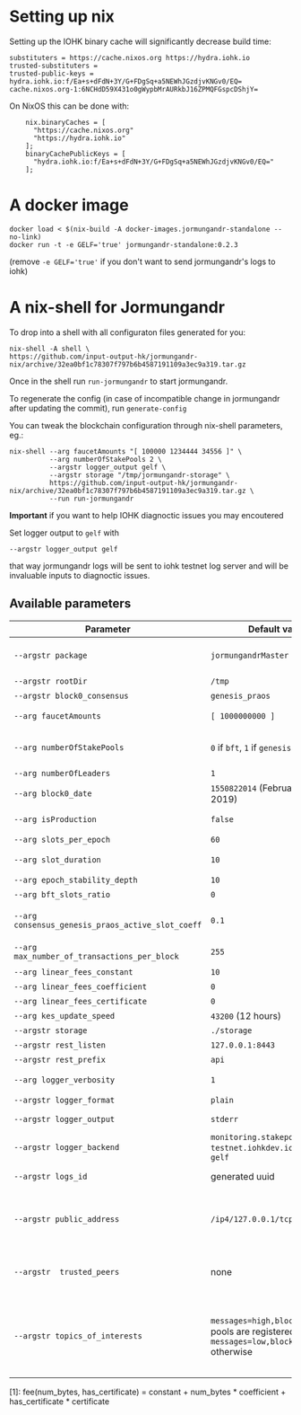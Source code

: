 # Setting up nix

Setting up the IOHK binary cache will significantly decrease build time:

```
substituters = https://cache.nixos.org https://hydra.iohk.io
trusted-substituters =
trusted-public-keys = hydra.iohk.io:f/Ea+s+dFdN+3Y/G+FDgSq+a5NEWhJGzdjvKNGv0/EQ= cache.nixos.org-1:6NCHdD59X431o0gWypbMrAURkbJ16ZPMQFGspcDShjY=
```

On NixOS this can be done with:

```
    nix.binaryCaches = [
      "https://cache.nixos.org"
      "https://hydra.iohk.io"
    ];
    binaryCachePublicKeys = [
      "hydra.iohk.io:f/Ea+s+dFdN+3Y/G+FDgSq+a5NEWhJGzdjvKNGv0/EQ="
    ];
```

# A docker image

```
docker load < $(nix-build -A docker-images.jormungandr-standalone --no-link)
docker run -t -e GELF='true' jormungandr-standalone:0.2.3
```
(remove `-e GELF='true'` if you don't want to send jormungandr's logs to iohk)

# A nix-shell for Jormungandr

To drop into a shell with all configuraton files generated for you:
```
nix-shell -A shell \
https://github.com/input-output-hk/jormungandr-nix/archive/32ea0bf1c78307f797b6b4587191109a3ec9a319.tar.gz
```

Once in the shell run `run-jormungandr` to start jormungandr.

To regenerate the config (in case of incompatible change in jormungandr after updating the commit), run `generate-config`

You can tweak the blockchain configuration through nix-shell parameters, eg.:
```
nix-shell --arg faucetAmounts "[ 100000 1234444 34556 ]" \
          --arg numberOfStakePools 2 \
          --argstr logger_output gelf \
          --argstr storage "/tmp/jormungandr-storage" \
          https://github.com/input-output-hk/jormungandr-nix/archive/32ea0bf1c78307f797b6b4587191109a3ec9a319.tar.gz \
          --run run-jormungandr
```

__Important__ if you want to help IOHK diagnoctic issues you may encoutered

Set logger output to `gelf` with
```
--argstr logger_output gelf
```
that way jormungandr logs will be sent to iohk testnet log server and will be invaluable inputs to diagnoctic issues.


## Available parameters

| Parameter  | Default value | Description
| ------------- | ------------- | ------------- |
| `--argstr package` | `jormungandrMaster` | Jormungandr package to use. Use `jormungandr` for last stable release. `jormungandrMaster` for last master branch build. |
| `--argstr rootDir` | `/tmp` | Parent directory of the working directory (generated). |
| `--argstr block0_consensus` | `genesis_praos`  | Consensus algorithm initialy used. `bft` or `genesis_praos` |
| `--arg faucetAmounts`  | `[ 1000000000 ]` | List of amounts (space separated) in Lovelace that will be attributed to faucet addresses in block 0. |
| `--arg numberOfStakePools` | `0` if `bft`, `1` if `genesis` | Number of stake pools initialy registered. Each faucet will own on of the stake pool (hence `numberOfStakePools` must be ≤ `faucetAmounts` length). |
| `--arg numberOfLeaders` | `1` | Number of BFT leaders (keys will be generated). |
| `--arg block0_date` | `1550822014` (February 22, 2019) | the official start time of the blockchain, in seconds since UNIX EPOCH |
| `--arg isProduction` | `false` | if `true` (meant for production) use `production` for discrimination otherwise use `test`. |
| `--arg slots_per_epoch` | `60` | Number of slots in each epoch |
| `--arg slot_duration` | `10` | The slot duration, in seconds, is the time between the creation of 2 blocks |
| `--arg epoch_stability_depth` | `10` | The number of blocks (*10) per epoch |
| `--arg bft_slots_ratio` | `0` | Genesis praos parameter D |
| `--arg consensus_genesis_praos_active_slot_coeff` | `0.1` | Genesis praos active slot coefficient. Determines minimum stake required to try becoming slot leader, must be in range (0,1] |
| `--arg max_number_of_transactions_per_block` | `255` | This is the max number of messages allowed in a given Block |
| `--arg linear_fees_constant` | `10` | parameter in fee calculation [1] |
| `--arg linear_fees_coefficient` | `0` | parameter in fee calculation [1] |
| `--arg linear_fees_certificate` | `0` | parameter in fee calculation [1] |
| `--arg kes_update_speed` | `43200` (12 hours) | The speed to update the KES Key in seconds |
| `--argstr storage` | `./storage` | path to the storage. |
| `--argstr rest_listen` | `127.0.0.1:8443` | listen address of the rest endpoint |
| `--argstr rest_prefix` | `api` | rest api prefix |
| `--arg logger_verbosity` | `1` | logger verbosity. 0: warning, 1: info, 2: debug, 3 and above: trace. |
| `--argstr logger_format` | `plain` | log output format - `plain` or `json`. |
| `--argstr logger_output` | `stderr` | log output - `stderr`, `gelf` (graylog), `syslog` (unix only) or `journald` |
| `--argstr logger_backend` | `monitoring.stakepool.cardano-testnet.iohkdev.io:12201` if `gelf` | Graylog server to ouput the log to, default to iohk cardano-testnet graylog server (for debug purposes). |
| `--argstr logs_id` | generated uuid | Uniquely identify the logs of this node on the Graylog server. Please comunicate this id when filling issues. |
| `--argstr public_address` | `/ip4/127.0.0.1/tcp/8299` |  the address to listen from and accept connection from. This is the public address that will be distributed to other peers of the network that may find interest into participating to the blockchain dissemination with the node. |
| `--argstr  trusted_peers` | none | comma seperated list of of nodes to connect to in order to bootstrap the p2p topology (and bootstrap our local blockchain). Eg. `/ip4/104.24.28.11/tcp/8299,/ip4/104.24.29.11/tcp/8299` |
| `--argstr topics_of_interests` | `messages=high,blocks=high` if pools are registered, `messages=low,blocks=normal` otherwise | the different topics (comma separated) we are interested to hear about: - messages: notify other peers this node is interested about Transactions, typical setting for a non mining node: "low", for a stakepool: "high"; - blocks: notify other peers this node is interested about new Blocs, typical settings for a non mining node: "normal", for a stakepool: "high"; |

[1]: fee(num_bytes, has_certificate) = constant + num_bytes * coefficient + has_certificate * certificate
